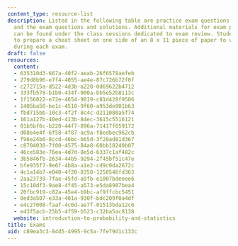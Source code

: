 ```yaml
---
content_type: resource-list
description: Listed in the following table are practice exam questions and solutions,
  and the exam questions and solutions. Additional materials for exam preparation
  can be found under the class sessions dedicated to exam review. Students were encouraged
  to prepare a cheat sheet on one side of an 8 x 11 piece of paper to use for reference
  during each exam.
draft: false
resources:
  content:
  - 635310d3-667a-40f2-aeab-26f6578aefeb
  - 279d8b96-e7f4-4055-ae4e-87c726b72f0f
  - c272715a-d522-4d3b-a220-0d69622b4712
  - 333fb578-b1b0-434f-900a-bb5e52b8113c
  - 1f156022-e72e-4654-9019-c81d428f9506
  - 1405ba50-be1c-4510-9f60-a953de801b63
  - fbd715bb-10c3-4f2f-8c4c-d211080a5f74
  - 161a127b-40ed-413b-84ec-3615c5516121
  - 01b5bf6c-b220-44f7-896a-71417f659172
  - d08e4e4f-6f58-4f87-ac9a-f8edbec962cb
  - f96e24b0-8ccd-46bc-b65d-3f28ad81d367
  - c8704030-7f00-4575-84a8-60bb18240b07
  - 46ce583e-76ea-4d7d-8e5d-6337c1af482c
  - 3b5846fb-2634-44b5-9294-2f45bf51c47e
  - bfe935f7-9e6f-4b8a-a1e2-cd9c0da2672c
  - 4c1a14b7-e040-4f20-8350-1258546fd363
  - 2aa23739-7fae-45fd-a9fb-e1007bdeeee6
  - 15c10df3-9ae8-4f45-a573-e5da8907bea4
  - 20fbc919-c82a-45e4-b9bc-af9ffcbc5451
  - 0ed3a507-e33a-401a-930f-bdc209f0a4df
  - e4c27008-faaf-4c6d-ae7f-01513bda12c6
  - e43f5acb-25b5-4f59-b523-c32ba5ac8138
  website: introduction-to-probability-and-statistics
title: Exams
uid: c89ea3c3-84d5-4995-9c5a-7fe79d1c133c
---
```

